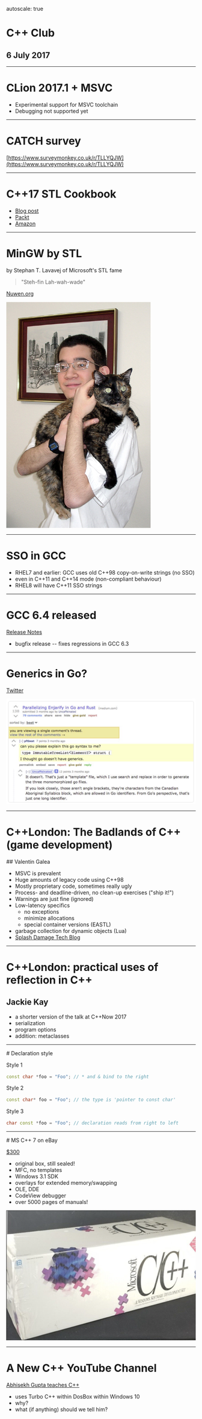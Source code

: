 autoscale: true

# C++ Club

## 6 July 2017

---

# CLion 2017.1 + MSVC

- Experimental support for MSVC toolchain
- Debugging not supported yet

---

# CATCH survey

[https://www.surveymonkey.co.uk/r/TLLYQJW](https://www.surveymonkey.co.uk/r/TLLYQJW)

---

# C++17 STL Cookbook

- [Blog post](https://blog.galowicz.de/2017/06/30/cpp17_stl_cookbook/)
- [Packt](https://www.packtpub.com/application-development/c17-stl-cookbook)
- [Amazon](https://www.amazon.com/17-STL-Cookbook-Jacek-Galowicz-ebook/dp/B01MTSADN8)

---

# MinGW by STL

by Stephan T. Lavavej of Microsoft's STL fame

> "Steh-fin Lah-wah-wade"

[Nuwen.org](https://nuwen.net/mingw.html)

![fit](img/stl.jpg)

---

# SSO in GCC

- RHEL7 and earlier: GCC uses old C++98 copy-on-write strings (no SSO)
- even in C++11 and C++14 mode (non-compliant behaviour)
- RHEL8 will have C++11 SSO strings

---

# GCC 6.4 released

[Release Notes](https://gcc.gnu.org/gcc-6/changes.html)

- bugfix release -- fixes regressions in GCC 6.3

---

# Generics in Go?

[Twitter](https://twitter.com/mosheroperandi/status/856946180810354688?lang=en)

![Inline](img/generics_in_go.png)

---

# C++London: The Badlands of C++ (game development)


## Valentin Galea

- MSVC is prevalent
- Huge amounts of legacy code using C++98
- Mostly proprietary code, sometimes really ugly
- Process- and deadline-driven, no clean-up exercises ("ship it!")
- Warnings are just fine (ignored)
- Low-latency specifics
    + no exceptions
    + minimize allocations
    + special container versions (EASTL)
- garbage collection for dynamic objects (Lua)
- [Splash Damage Tech Blog](http://www.splashdamage.com/blog/1254/introducing-our-c-tech-blog)

---

# C++London: practical uses of reflection in C++


## Jackie Kay

- a shorter version of the talk at C++Now 2017
- serialization
- program options
- addition: metaclasses

---


# Declaration style

Style 1

```cpp
const char *foo = "Foo"; // * and & bind to the right
```

Style 2

```cpp
const char* foo = "Foo"; // the type is 'pointer to const char'
```

Style 3

```cpp
char const *foo = "Foo"; // declaration reads from right to left
```

---


# MS C++ 7 on eBay

[$300](http://www.ebay.com/itm/172764355338)

- original box, still sealed!
- MFC, no templates
- Windows 3.1 SDK
- overlays for extended memory/swapping
- OLE, DDE
- CodeView debugger
- over 5000 pages of manuals!

![](img/msc7.png)

---

# A New C++ YouTube Channel

[Abhisekh Gupta teaches C++](https://www.youtube.com/channel/UCGmfC_avrfQv9KPtwVZIKmw)

* uses Turbo C++ within DosBox within Windows 10
* why?
* what (if anything) should we tell him?
